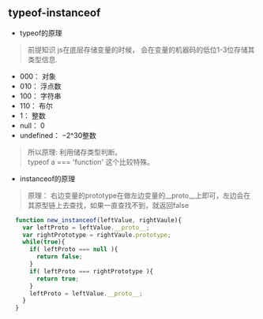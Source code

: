 ## typeof-instanceof
* typeof的原理
> 前提知识
js在底层存储变量的时候， 会在变量的机器码的低位1-3位存储其类型信息.
+ 000： 对象
+ 010： 浮点数
+ 100： 字符串
+ 110： 布尔
+ 1： 整数
+ null： 0
+ undefined： −2^30整数

>所以原理: 利用储存类型判断。  
typeof a === 'function' 这个比较特殊。

* instanceof的原理
>原理： 右边变量的prototype在做左边变量的__proto__上即可，左边会在其原型链上去查找，如果一直查找不到，就返回false
```js
  function new_instanceof(leftValue, rightVaule){
    var leftProto = leftValue.__proto__;
    var rightPrototype = rightVaule.prototype;
    while(true){
      if( leftProto === null ){
        return false;
      }
      if( leftProto === rightPrototype ){
        return true;
      }
      leftProto = leftValue.__proto__;
    }
  }
```